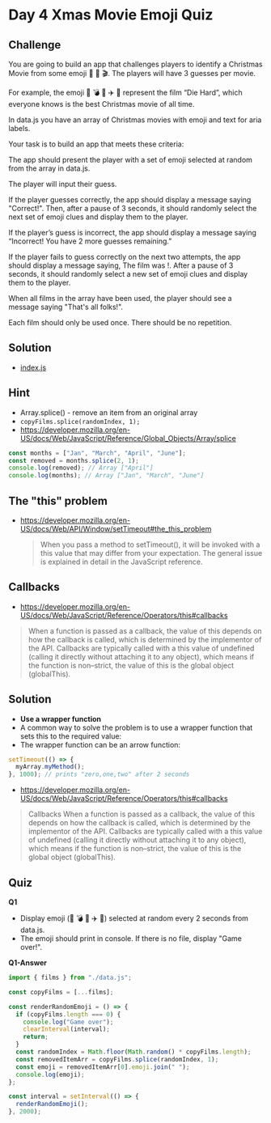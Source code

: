 # Day 4 Xmas Movie Emoji Quiz

## Challenge

You are going to build an app that challenges players to identify a Christmas Movie from some emoji 🍿 🎅 🎬. The players will have 3 guesses per movie.

For example, the emoji 🌇 💣 👮 ✈️ ️🔫 represent the film “Die Hard”, which everyone knows is the best Christmas movie of all time.

In data.js you have an array of Christmas movies with emoji and text for aria labels.

Your task is to build an app that meets these criteria:

The app should present the player with a set of emoji selected at random from the array in data.js.

The player will input their guess.

If the player guesses correctly, the app should display a message saying "Correct!". Then, after a pause of 3 seconds, it should randomly select the next set of emoji clues and display them to the player.

If the player’s guess is incorrect, the app should display a message saying “Incorrect! You have 2 more guesses remaining.”

If the player fails to guess correctly on the next two attempts, the app should display a message saying, The film was <Film Name Here>!. After a pause of 3 seconds, it should randomly select a new set of emoji clues and display them to the player.

When all films in the array have been used, the player should see a message saying "That's all folks!".

Each film should only be used once. There should be no repetition.

## Solution

- [index.js](./index.js)

## Hint

- Array.splice() - remove an item from an original array
- `copyFilms.splice(randomIndex, 1); `
- https://developer.mozilla.org/en-US/docs/Web/JavaScript/Reference/Global_Objects/Array/splice

```js
const months = ["Jan", "March", "April", "June"];
const removed = months.splice(2, 1);
console.log(removed); // Array ["April"]
console.log(months); // Array ["Jan", "March", "June"]
```

## The "this" problem

- https://developer.mozilla.org/en-US/docs/Web/API/Window/setTimeout#the_this_problem
  > When you pass a method to setTimeout(), it will be invoked with a this value that may differ from your expectation. The general issue is explained in detail in the JavaScript reference.

## Callbacks

- https://developer.mozilla.org/en-US/docs/Web/JavaScript/Reference/Operators/this#callbacks

> When a function is passed as a callback, the value of this depends on how the callback is called, which is determined by the implementor of the API. Callbacks are typically called with a this value of undefined (calling it directly without attaching it to any object), which means if the function is non–strict, the value of this is the global object (globalThis).

## Solution

- **Use a wrapper function**
- A common way to solve the problem is to use a wrapper function that sets this to the required value:
- The wrapper function can be an arrow function:

```js
setTimeout(() => {
  myArray.myMethod();
}, 1000); // prints "zero,one,two" after 2 seconds
```

- https://developer.mozilla.org/en-US/docs/Web/JavaScript/Reference/Operators/this#callbacks

> Callbacks
> When a function is passed as a callback, the value of this depends on how the callback is called, which is determined by the implementor of the API. Callbacks are typically called with a this value of undefined (calling it directly without attaching it to any object), which means if the function is non–strict, the value of this is the global object (globalThis).

## Quiz

**Q1**

- Display emoji (🌇 💣 👮 ✈️ ️🔫) selected at random every 2 seconds from data.js.
- The emoji should print in console. If there is no file, display "Game over!".

**Q1-Answer**

```js
import { films } from "./data.js";

const copyFilms = [...films];

const renderRandomEmoji = () => {
  if (copyFilms.length === 0) {
    console.log("Game over");
    clearInterval(interval);
    return;
  }
  const randomIndex = Math.floor(Math.random() * copyFilms.length);
  const removedItemArr = copyFilms.splice(randomIndex, 1);
  const emoji = removedItemArr[0].emoji.join(" ");
  console.log(emoji);
};

const interval = setInterval(() => {
  renderRandomEmoji();
}, 2000);
```
